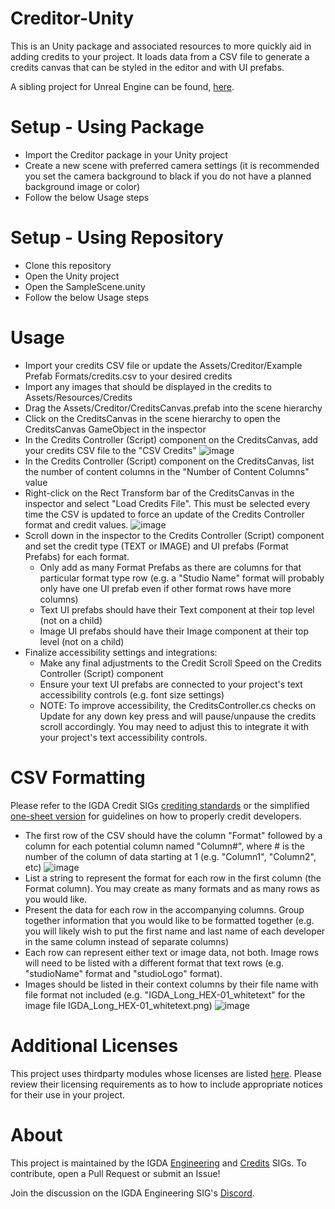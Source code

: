 Creditor-Unity
===

This is an Unity package and associated resources to more quickly aid in adding credits to your project. It loads data from a CSV file to generate a credits canvas that can be styled in the editor and with UI prefabs.

A sibling project for Unreal Engine can be found, [here](https://github.com/igda/creditor-ue).

Setup - Using Package
===

* Import the Creditor package in your Unity project
* Create a new scene with preferred camera settings (it is recommended you set the camera background to black if you do not have a planned background image or color)
* Follow the below Usage steps

Setup - Using Repository
===

* Clone this repository
* Open the Unity project
* Open the SampleScene.unity
* Follow the below Usage steps

Usage
===

* Import your credits CSV file or update the Assets/Creditor/Example Prefab Formats/credits.csv to your desired credits
* Import any images that should be displayed in the credits to Assets/Resources/Credits
* Drag the Assets/Creditor/CreditsCanvas.prefab into the scene hierarchy 
* Click on the CreditsCanvas in the scene hierarchy to open the CreditsCanvas GameObject in the inspector
* In the Credits Controller (Script) component on the CreditsCanvas, add your credits CSV file to the "CSV Credits" 
![image](https://user-images.githubusercontent.com/4603367/223573064-938a1164-4d32-4328-a25f-d89087cf6974.png)
* In the Credits Controller (Script) component on the CreditsCanvas, list the number of content columns in the "Number of Content Columns" value
* Right-click on the Rect Transform bar of the CreditsCanvas in the inspector and select "Load Credits File". This must be selected every time the CSV is updated to force an update of the Credits Controller format and credit values.
![image](https://user-images.githubusercontent.com/4603367/223571953-ccf048fe-4ce6-46a0-acb8-1b6ad455cc89.png)
* Scroll down in the inspector to the Credits Controller (Script) component and set the credit type (TEXT or IMAGE) and UI prefabs (Format Prefabs) for each format. 
  * Only add as many Format Prefabs as there are columns for that particular format type row (e.g. a "Studio Name" format will probably only have one UI prefab even if other format rows have more columns)
  * Text UI prefabs should have their Text component at their top level (not on a child)
  * Image UI prefabs should have their Image component at their top level (not on a child)
* Finalize accessibility settings and integrations: 
  * Make any final adjustments to the Credit Scroll Speed on the Credits Controller (Script) component
  * Ensure your text UI prefabs are connected to your project's text accessibility controls (e.g. font size settings)
  * NOTE: To improve accessibility, the CreditsController.cs checks on Update for any down key press and will pause/unpause the credits scroll accordingly. You may need to adjust this to integrate it with your project's text accessibility controls. 

CSV Formatting
===

Please refer to the IGDA Credit SIGs [crediting standards](https://docs.google.com/document/d/1UugKrEZaQISmKiE6jqnNqSmoyQE-h3ju_W_Do_hJEqU) or the simplified [one-sheet version](https://docs.google.com/document/d/1-7h1QfjKlY1GWZURWzWubwil035xYT02IlgtINlgPnE) for guidelines on how to properly credit developers.

* The first row of the CSV should have the column "Format" followed by a column for each potential column named "Column#", where # is the number of the column of data starting at 1 (e.g. "Column1", "Column2", etc)
![image](https://user-images.githubusercontent.com/4603367/223575457-7935443a-2f8b-4214-9501-60edaf6c72e8.png)
* List a string to represent the format for each row in the first column (the Format column). You may create as many formats and as many rows as you would like. 
* Present the data for each row in the accompanying columns. Group together information that you would like to be formatted together (e.g. you will likely wish to put the first name and last name of each developer in the same column instead of separate columns) 
* Each row can represent either text or image data, not both. Image rows will need to be listed with a different format that text rows (e.g. "studioName" format and "studioLogo" format).
* Images should be listed in their context columns by their file name with file format not included (e.g. "IGDA_Long_HEX-01_whitetext" for the image file IGDA_Long_HEX-01_whitetext.png)
![image](https://user-images.githubusercontent.com/4603367/225189949-e6494bb2-1aa4-40e4-bbb0-3801686ee8e4.png)

Additional Licenses
===

This project uses thirdparty modules whose licenses are listed [here](thirdparty-licenses.md). Please review their licensing requirements as to how to include appropriate notices for their use in your project.

About
===

This project is maintained by the IGDA [Engineering](https://igda.org/sigs/engineering) and [Credits](https://igda.org/sigs/credits) SIGs. To contribute, open a Pull Request or submit an Issue!

Join the discussion on the IGDA Engineering SIG's [Discord](https://discord.gg/mm6ZHuggaB).
